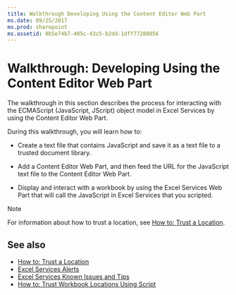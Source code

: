 ```yaml
---
title: Walkthrough Developing Using the Content Editor Web Part
ms.date: 09/25/2017
ms.prod: sharepoint
ms.assetid: 0b5e74b7-405c-43c5-b2dd-1dff77280856
---
```



# Walkthrough: Developing Using the Content Editor Web Part

The walkthrough in this section describes the process for interacting with the ECMAScript (JavaScript, JScript) object model in Excel Services by using the Content Editor Web Part.
  
    
    

During this walkthrough, you will learn how to:
- Create a text file that contains JavaScript and save it as a text file to a trusted document library. 
    
  
- Add a Content Editor Web Part, and then feed the URL for the JavaScript text file to the Content Editor Web Part.
    
  
- Display and interact with a workbook by using the Excel Services Web Part that will call the JavaScript in Excel Services that you scripted. 
    
> [!NOTE] 
> For information about how to trust a location, see  [How to: Trust a Location](how-to-trust-a-location.md). 
  

## See also

- [How to: Trust a Location](how-to-trust-a-location.md)
- [Excel Services Alerts](excel-services-alerts.md)
- [Excel Services Known Issues and Tips](excel-services-known-issues-and-tips.md)
- [How to: Trust Workbook Locations Using Script](http://msdn.microsoft.com/library/79ab6ced-7a0c-4275-b852-bb246fc6be57%28Office.15%29.aspx)
